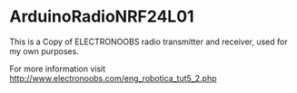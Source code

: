 # ArduinoRadioNRF24L01

This is a Copy of ELECTRONOOBS radio transmitter and receiver, used for my own purposes.

For more information visit http://www.electronoobs.com/eng_robotica_tut5_2.php
